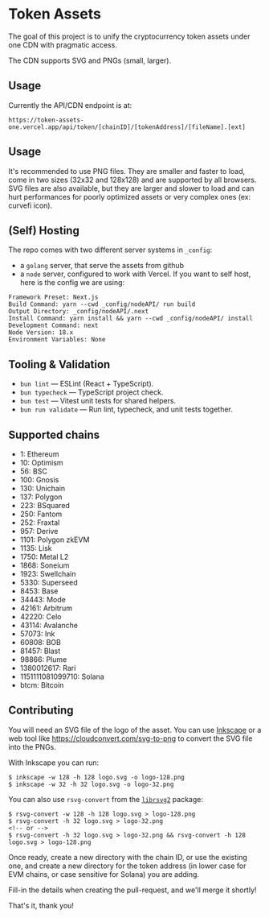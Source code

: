 # Token Assets

The goal of this project is to unify the cryptocurrency token assets under one
CDN with pragmatic access.

The CDN supports SVG and PNGs (small, larger).

## Usage

Currently the API/CDN endpoint is at:

```
https://token-assets-one.vercel.app/api/token/[chainID]/[tokenAddress]/[fileName].[ext]
```

## Usage

It's recommended to use PNG files. They are smaller and faster to load, come in two sizes (32x32 and 128x128) and are supported by all browsers.
SVG files are also available, but they are larger and slower to load and can hurt performances for poorly optimized assets or very complex ones (ex: curvefi icon).

## (Self) Hosting

The repo comes with two different server systems in `_config`:

-   a `golang` server, that serve the assets from github
-   a `node` server, configured to work with Vercel. If you want to self host, here is the config we are using:

```
Framework Preset: Next.js
Build Command: yarn --cwd _config/nodeAPI/ run build
Output Directory: _config/nodeAPI/.next
Install Command: yarn install && yarn --cwd _config/nodeAPI/ install
Development Command: next
Node Version: 18.x
Environment Variables: None
```

## Tooling & Validation

- `bun lint` — ESLint (React + TypeScript).
- `bun typecheck` — TypeScript project check.
- `bun test` — Vitest unit tests for shared helpers.
- `bun run validate` — Run lint, typecheck, and unit tests together.

## Supported chains

-   1: Ethereum
-   10: Optimism
-   56: BSC
-   100: Gnosis
-   130: Unichain
-   137: Polygon
-   223: BSquared
-   250: Fantom
-   252: Fraxtal
-   957: Derive
-   1101: Polygon zkEVM
-   1135: Lisk
-   1750: Metal L2
-   1868: Soneium
-   1923: Swellchain
-   5330: Superseed
-   8453: Base
-   34443: Mode
-   42161: Arbitrum
-   42220: Celo
-   43114: Avalanche
-   57073: Ink
-   60808: BOB
-   81457: Blast
-   98866: Plume
-   1380012617: Rari
-   1151111081099710: Solana
-	btcm: Bitcoin

## Contributing

You will need an SVG file of the logo of the asset. You can use
[Inkscape](https://inkscape.org/) or a web tool like
https://cloudconvert.com/svg-to-png to convert the SVG file into the PNGs.

With Inkscape you can run:

```
$ inkscape -w 128 -h 128 logo.svg -o logo-128.png
$ inkscape -w 32 -h 32 logo.svg -o logo-32.png
```

You can also use `rsvg-convert` from the [`librsvg2`](https://formulae.brew.sh/formula/librsvg) package:

```
$ rsvg-convert -w 128 -h 128 logo.svg > logo-128.png
$ rsvg-convert -h 32 logo.svg > logo-32.png
<!-- or -->
$ rsvg-convert -h 32 logo.svg > logo-32.png && rsvg-convert -h 128 logo.svg > logo-128.png
```

Once ready, create a new directory with the chain ID, or use the existing one,
and create a new directory for the token address (in lower case for EVM chains, or case sensitive for Solana) you are adding.

Fill-in the details when creating the pull-request, and we'll merge it shortly!

That's it, thank you!
